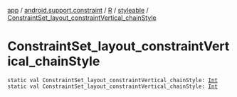 [app](../../../index.md) / [android.support.constraint](../../index.md) / [R](../index.md) / [styleable](index.md) / [ConstraintSet_layout_constraintVertical_chainStyle](./-constraint-set_layout_constraint-vertical_chain-style.md)

# ConstraintSet_layout_constraintVertical_chainStyle

`static val ConstraintSet_layout_constraintVertical_chainStyle: `[`Int`](https://kotlinlang.org/api/latest/jvm/stdlib/kotlin/-int/index.html)
`static val ConstraintSet_layout_constraintVertical_chainStyle: `[`Int`](https://kotlinlang.org/api/latest/jvm/stdlib/kotlin/-int/index.html)